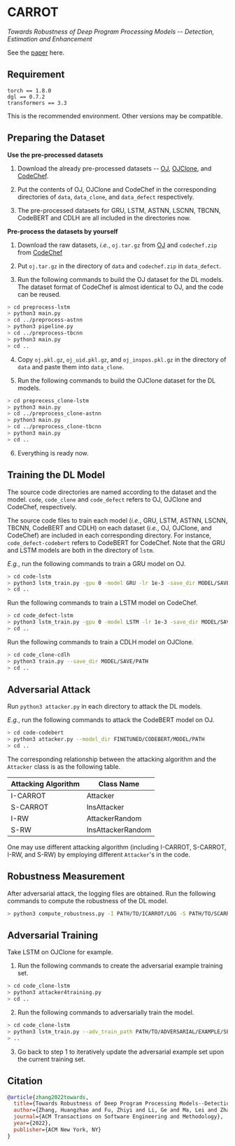 # CARROT

*Towards Robustness of Deep Program Processing Models -- Detection, Estimation and Enhancement*

See the [paper](https://dl.acm.org/doi/abs/10.1145/3511887) here.

## Requirement

```
torch == 1.8.0
dgl == 0.7.2
transformers == 3.3
```

This is the recommended environment. Other versions may be compatible.

## Preparing the Dataset

**Use the pre-processed datasets**

1. Download the already pre-processed datasets -- [OJ](https://drive.google.com/drive/folders/1__SjuEKH8Sa_OYWhegiGE6Brbr1ObZrM?usp=sharing), [OJClone](https://drive.google.com/drive/folders/1PaqKmUqV-TPwSGWvUEhALW20crcfeU5D?usp=sharing), and [CodeChef](https://drive.google.com/drive/folders/1ZEIb35PzfD2ojWr53Qa_myFRMVK7QI7f?usp=sharing).

2. Put the contents of OJ, OJClone and CodeChef in the corresponding directories of `data`, `data_clone`, and `data_defect` respectively.

3. The pre-processed datasets for GRU, LSTM, ASTNN, LSCNN, TBCNN, CodeBERT and CDLH are all included in the directories now.

**Pre-process the datasets by yourself**

1. Download the raw datasets, *i.e.*, `oj.tar.gz` from [OJ](https://drive.google.com/drive/folders/1__SjuEKH8Sa_OYWhegiGE6Brbr1ObZrM?usp=sharing) and `codechef.zip` from [CodeChef](https://drive.google.com/drive/folders/1ZEIb35PzfD2ojWr53Qa_myFRMVK7QI7f?usp=sharing)

2. Put `oj.tar.gz` in the directory of `data` and `codechef.zip` in `data_defect`.

3. Run the following commands to build the OJ dataset for the DL models. The dataset format of CodeChef is almost identical to OJ, and the code can be reused.

```sh
> cd preprocess-lstm
> python3 main.py 
> cd ../preprocess-astnn
> python3 pipeline.py
> cd ../preprocess-tbcnn
> python3 main.py
> cd ..
```

4. Copy `oj.pkl.gz`, `oj_uid.pkl.gz`, and `oj_inspos.pkl.gz` in the directory of `data` and paste them into `data_clone`.

5. Run the following commands to build the OJClone dataset for the DL models.

```sh
> cd preprecess_clone-lstm
> python3 main.py
> cd ../preprocess_clone-astnn
> python3 main.py
> cd ../preprocess_clone-tbcnn
> python3 main.py
> cd ..
```

6. Everything is ready now.

## Training the DL Model

The source code directories are named according to the dataset and the model. `code`, `code_clone` and `code_defect` refers to OJ, OJClone and CodeChef, respectively.

The source code files to train each model (*i.e.*, GRU, LSTM, ASTNN, LSCNN, TBCNN, CodeBERT and CDLH) on each dataset (*i.e.*, OJ, OJClone, and CodeChef) are included in each corresponding directory. For instance, `code_defect-codebert` refers to CodeBERT for CodeChef. Note that the GRU and LSTM models are both in the directory of `lstm`.

*E.g.*, run the following commands to train a GRU model on OJ.

```sh
> cd code-lstm
> python3 lstm_train.py -gpu 0 -model GRU -lr 1e-3 -save_dir MODEL/SAVE/PATH --data ../data/oj.pkl.gz
> cd ..
```

Run the following commands to train a LSTM model on CodeChef.

```sh
> cd code_defect-lstm
> python3 lstm_train.py -gpu 0 -model LSTM -lr 1e-3 -save_dir MODEL/SAVE/PATH --data ../data_defect/oj.pkl.gz
> cd ..
```

Run the following commands to train a CDLH model on OJClone.

```sh
> cd code_clone-cdlh
> python3 train.py --save_dir MODEL/SAVE/PATH
> cd ..
```

## Adversarial Attack

Run `python3 attacker.py` in each directory to attack the DL models.

*E.g.*, run the following commands to attack the CodeBERT model on OJ.

```sh
> cd code-codebert
> python3 attacker.py --model_dir FINETUNED/CODEBERT/MODEL/PATH
> cd ..
```

The corresponding relationship between the attacking algorithm and the `Attacker` class is as the following table.

|Attacking Algorithm|Class Name|
|-|-|
|I-CARROT|Attacker|
|S-CARROT|InsAttacker|
|I-RW|AttackerRandom|
|S-RW|InsAttackerRandom|

One may use different attacking algorithm (including I-CARROT, S-CARROT, I-RW, and S-RW) by employing different `Attacker`'s in the code.

## Robustness Measurement

After adversarial attack, the logging files are obtained. Run the following commands to compute the robustness of the DL model.

```sh
> python3 compute_robustness.py -I PATH/TO/ICARROT/LOG -S PATH/TO/SCARROT/LOG
```

## Adversarial Training

Take LSTM on OJClone for example.

1. Run the following commands to create the adversarial example training set.

```sh
> cd code_clone-lstm
> python3 attacker4training.py
> cd ..
```

2. Run the following commands to adversarially train the model.

```sh
> cd code_clone-lstm
> python3 lstm_train.py --adv_train_path PATH/TO/ADVERSARIAL/EXAMPLE/SET --OTHER_ARGUMENTS
> ..
```

3. Go back to step 1 to iteratively update the adversarial example set upon the current training set.

## Citation

```bib
@article{zhang2022towards,
  title={Towards Robustness of Deep Program Processing Models--Detection, Estimation and Enhancement},
  author={Zhang, Huangzhao and Fu, Zhiyi and Li, Ge and Ma, Lei and Zhao, Zhehao and Yang, Hua’an and Sun, Yizhe and Liu, Yang and Jin, Zhi},
  journal={ACM Transactions on Software Engineering and Methodology},
  year={2022},
  publisher={ACM New York, NY}
}
```
